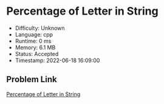 # Percentage of Letter in String

- Difficulty: Unknown
- Language: cpp
- Runtime: 0 ms
- Memory: 6.1 MB
- Status: Accepted
- Timestamp: 2022-06-18 16:09:00

## Problem Link
[Percentage of Letter in String](https://leetcode.com/problems/percentage-of-letter-in-string)

